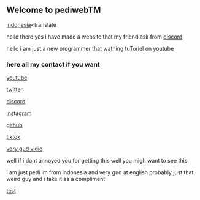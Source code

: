 ## Welcome to pediwebTM

[indonesia](http://pedikun.github.io/id)<translate
                                                     
hello there yes i have made a website that my friend ask from [discord](https://discord.gg/QjJXD2qRRz)

hello i am just a new programmer that wathing tuToriel on youtube 

### here all my contact if you want

[youtube](https://www.youtube.com/channel/UCI1rfwEDn5ykfczmWVlox0w)           

[twitter](https://twitter.com/ped1kun)

[discord](https://discord.gg/QjJXD2qRRz)

[instagram](https://www.instagram.com/pedi.id/)

[github](https://github.com/pedikun)

[tiktok](https://www.tiktok.com/@ped1kun)

[very gud vidio](https://www.youtube.com/watch?v=dQw4w9WgXcQ)

well if i dont annoyed you for getting this well you migh want to see this 

i am just pedi 
im from indonesia and very gud at english 
probably just that weird guy and i take it as a compliment

[test](http://pedikun.github.io/id)
